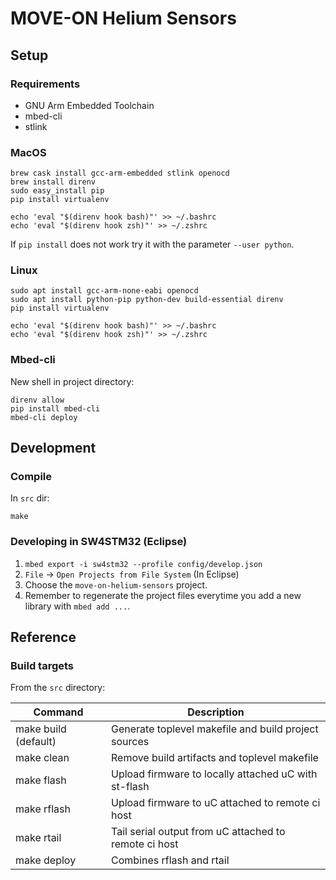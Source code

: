 # MOVE-ON Helium Sensors

## Setup

### Requirements
- GNU Arm Embedded Toolchain
- mbed-cli
- stlink

### MacOS
```
brew cask install gcc-arm-embedded stlink openocd
brew install direnv
sudo easy_install pip
pip install virtualenv

echo 'eval "$(direnv hook bash)"' >> ~/.bashrc
echo 'eval "$(direnv hook zsh)"' >> ~/.zshrc
```

If `pip install` does not work try it with the parameter `--user python`.

### Linux
```
sudo apt install gcc-arm-none-eabi openocd
sudo apt install python-pip python-dev build-essential direnv
pip install virtualenv

echo 'eval "$(direnv hook bash)"' >> ~/.bashrc
echo 'eval "$(direnv hook zsh)"' >> ~/.zshrc
```

### Mbed-cli
New shell in project directory:
```
direnv allow
pip install mbed-cli
mbed-cli deploy
```

## Development
### Compile
In `src` dir:
```
make
```

### Developing in SW4STM32 (Eclipse)
1. `mbed export -i sw4stm32 --profile config/develop.json`
2. `File` -> `Open Projects from File System` (In Eclipse)
3. Choose the `move-on-helium-sensors` project.
4. Remember to regenerate the project files everytime you add a new library with `mbed add ...`.

## Reference
### Build targets
From the `src` directory:

| Command                 | Description                                             |
| ----------------------- | ------------------------------------------------------- |
| make build (default)    | Generate toplevel makefile and build project sources    |
| make clean              | Remove build artifacts and toplevel makefile            |
| make flash              | Upload firmware to locally attached uC with st-flash    |
| make rflash             | Upload firmware to uC attached to remote ci host        |
| make rtail              | Tail serial output from uC attached to remote ci host   |
| make deploy             | Combines rflash and rtail                               |
